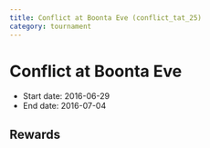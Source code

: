 ```yaml
---
title: Conflict at Boonta Eve (conflict_tat_25)
category: tournament
---
```

# Conflict at Boonta Eve

  * Start date: 2016-06-29
  * End date: 2016-07-04

## Rewards

